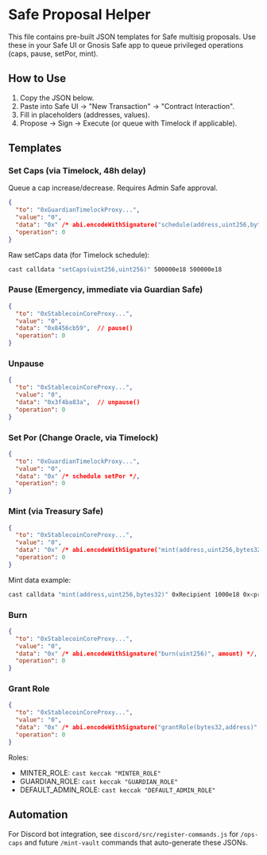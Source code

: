 # Safe Proposal Helper

This file contains pre-built JSON templates for Safe multisig proposals. Use these in your Safe UI or Gnosis Safe app to queue privileged operations (caps, pause, setPor, mint).

## How to Use

1. Copy the JSON below.
2. Paste into Safe UI → "New Transaction" → "Contract Interaction".
3. Fill in placeholders (addresses, values).
4. Propose → Sign → Execute (or queue with Timelock if applicable).

## Templates

### Set Caps (via Timelock, 48h delay)

Queue a cap increase/decrease. Requires Admin Safe approval.

```json
{
  "to": "0xGuardianTimelockProxy...",
  "value": "0",
  "data": "0x" /* abi.encodeWithSignature("schedule(address,uint256,bytes,bytes32,bytes32,uint256)", stablecoinCore, 0, data, predecessor, salt, delay) where data is setCaps encoded */,
  "operation": 0
}
```

Raw setCaps data (for Timelock schedule):

```bash
cast calldata "setCaps(uint256,uint256)" 500000e18 500000e18
```

### Pause (Emergency, immediate via Guardian Safe)

```json
{
  "to": "0xStablecoinCoreProxy...",
  "value": "0",
  "data": "0x8456cb59",  // pause()
  "operation": 0
}
```

### Unpause

```json
{
  "to": "0xStablecoinCoreProxy...",
  "value": "0",
  "data": "0x3f4ba83a",  // unpause()
  "operation": 0
}
```

### Set Por (Change Oracle, via Timelock)

```json
{
  "to": "0xGuardianTimelockProxy...",
  "value": "0",
  "data": "0x" /* schedule setPor */,
  "operation": 0
}
```

### Mint (via Treasury Safe)

```json
{
  "to": "0xStablecoinCoreProxy...",
  "value": "0",
  "data": "0x" /* abi.encodeWithSignature("mint(address,uint256,bytes32)", recipient, amount, proofCidHash) */,
  "operation": 0
}
```

Mint data example:

```bash
cast calldata "mint(address,uint256,bytes32)" 0xRecipient 1000e18 0x<proofCidHash>
```

### Burn

```json
{
  "to": "0xStablecoinCoreProxy...",
  "value": "0",
  "data": "0x" /* abi.encodeWithSignature("burn(uint256)", amount) */,
  "operation": 0
}
```

### Grant Role

```json
{
  "to": "0xStablecoinCoreProxy...",
  "value": "0",
  "data": "0x" /* abi.encodeWithSignature("grantRole(bytes32,address)", role, account) */,
  "operation": 0
}
```

Roles:
- MINTER_ROLE: `cast keccak "MINTER_ROLE"`
- GUARDIAN_ROLE: `cast keccak "GUARDIAN_ROLE"`
- DEFAULT_ADMIN_ROLE: `cast keccak "DEFAULT_ADMIN_ROLE"`

## Automation

For Discord bot integration, see `discord/src/register-commands.js` for `/ops-caps` and future `/mint-vault` commands that auto-generate these JSONs.